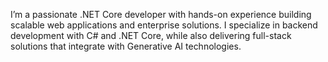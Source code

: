 I’m a passionate .NET Core developer with hands-on experience building scalable web applications and enterprise solutions. I specialize in backend development with C# and .NET Core, while also delivering full-stack solutions that integrate with Generative AI technologies.

<!---
davoudlou/davoudlou is a ✨ special ✨ repository because its `README.md` (this file) appears on your GitHub profile.
You can click the Preview link to take a look at your changes.
--->
